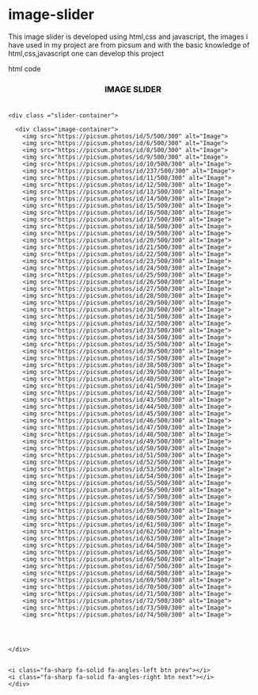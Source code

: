 # image-slider
This image slider is developed using html,css and javascript,
the images i have used in my project are from picsum and
with the basic knowledge of html,css,javascript one can develop this project

html code
<!DOCTYPE html>
<html lang="en">
<head>
    <meta charset="UTF-8">
    <meta http-equiv="X-UA-Compatible" content="IE=edge">
    <meta name="viewport" content="width=device-width, initial-scale=1.0">
    <title>Image Slider</title>
    <link rel="stylesheet" href="https://cdnjs.cloudflare.com/ajax/libs/font-awesome/6.4.0/css/all.min.css" integrity="sha512-iecdLmaskl7CVkqkXNQ/ZH/XLlvWZOJyj7Yy7tcenmpD1ypASozpmT/E0iPtmFIB46ZmdtAc9eNBvH0H/ZpiBw==" crossorigin="anonymous" referrerpolicy="no-referrer" />
<link rel="stylesheet" href="style.css">
</head>
<body>
    <div class="container">
        <h3 style="color: black; text-align: center;">
            IMAGE SLIDER<br><br>   
          </h3>  

    
    <div class ="slider-container">
        
      <div class="image-container">
        <img src="https://picsum.photos/id/5/500/300" alt="Image">
        <img src="https://picsum.photos/id/6/500/300" alt="Image">
        <img src="https://picsum.photos/id/8/500/300" alt="Image">
        <img src="https://picsum.photos/id/9/500/300" alt="Image">
        <img src="https://picsum.photos/id/10/500/300" alt="Image">
        <img src="https://picsum.photos/id/237/500/300" alt="Image">
        <img src="https://picsum.photos/id/11/500/300" alt="Image">
        <img src="https://picsum.photos/id/12/500/300" alt="Image">
        <img src="https://picsum.photos/id/13/500/300" alt="Image">
        <img src="https://picsum.photos/id/14/500/300" alt="Image">
        <img src="https://picsum.photos/id/15/500/300" alt="Image">
        <img src="https://picsum.photos/id/16/500/300" alt="Image">
        <img src="https://picsum.photos/id/17/500/300" alt="Image">
        <img src="https://picsum.photos/id/18/500/300" alt="Image">
        <img src="https://picsum.photos/id/19/500/300" alt="Image">
        <img src="https://picsum.photos/id/20/500/300" alt="Image">
        <img src="https://picsum.photos/id/21/500/300" alt="Image">
        <img src="https://picsum.photos/id/22/500/300" alt="Image">
        <img src="https://picsum.photos/id/23/500/300" alt="Image">
        <img src="https://picsum.photos/id/24/500/300" alt="Image">
        <img src="https://picsum.photos/id/25/500/300" alt="Image">
        <img src="https://picsum.photos/id/26/500/300" alt="Image">
        <img src="https://picsum.photos/id/27/500/300" alt="Image">
        <img src="https://picsum.photos/id/28/500/300" alt="Image">
        <img src="https://picsum.photos/id/29/500/300" alt="Image">
        <img src="https://picsum.photos/id/30/500/300" alt="Image">
        <img src="https://picsum.photos/id/31/500/300" alt="Image">
        <img src="https://picsum.photos/id/32/500/300" alt="Image">
        <img src="https://picsum.photos/id/33/500/300" alt="Image">
        <img src="https://picsum.photos/id/34/500/300" alt="Image">
        <img src="https://picsum.photos/id/35/500/300" alt="Image">
        <img src="https://picsum.photos/id/36/500/300" alt="Image">
        <img src="https://picsum.photos/id/37/500/300" alt="Image">
        <img src="https://picsum.photos/id/38/500/300" alt="Image">
        <img src="https://picsum.photos/id/39/500/300" alt="Image">
        <img src="https://picsum.photos/id/40/500/300" alt="Image">
        <img src="https://picsum.photos/id/41/500/300" alt="Image">
        <img src="https://picsum.photos/id/42/500/300" alt="Image">
        <img src="https://picsum.photos/id/43/500/300" alt="Image">
        <img src="https://picsum.photos/id/44/500/300" alt="Image">
        <img src="https://picsum.photos/id/45/500/300" alt="Image">
        <img src="https://picsum.photos/id/46/500/300" alt="Image">
        <img src="https://picsum.photos/id/47/500/300" alt="Image">
        <img src="https://picsum.photos/id/48/500/300" alt="Image">
        <img src="https://picsum.photos/id/49/500/300" alt="Image">
        <img src="https://picsum.photos/id/50/500/300" alt="Image">
        <img src="https://picsum.photos/id/51/500/300" alt="Image">
        <img src="https://picsum.photos/id/52/500/300" alt="Image">
        <img src="https://picsum.photos/id/53/500/300" alt="Image">
        <img src="https://picsum.photos/id/54/500/300" alt="Image">
        <img src="https://picsum.photos/id/55/500/300" alt="Image">
        <img src="https://picsum.photos/id/56/500/300" alt="Image">
        <img src="https://picsum.photos/id/57/500/300" alt="Image">
        <img src="https://picsum.photos/id/58/500/300" alt="Image">
        <img src="https://picsum.photos/id/59/500/300" alt="Image">
        <img src="https://picsum.photos/id/60/500/300" alt="Image">
        <img src="https://picsum.photos/id/61/500/300" alt="Image">
        <img src="https://picsum.photos/id/62/500/300" alt="Image">
        <img src="https://picsum.photos/id/63/500/300" alt="Image">
        <img src="https://picsum.photos/id/64/500/300" alt="Image">
        <img src="https://picsum.photos/id/65/500/300" alt="Image">
        <img src="https://picsum.photos/id/66/500/300" alt="Image">
        <img src="https://picsum.photos/id/67/500/300" alt="Image">
        <img src="https://picsum.photos/id/68/500/300" alt="Image">
        <img src="https://picsum.photos/id/69/500/300" alt="Image">
        <img src="https://picsum.photos/id/70/500/300" alt="Image">
        <img src="https://picsum.photos/id/71/500/300" alt="Image">
        <img src="https://picsum.photos/id/72/500/300" alt="Image">
        <img src="https://picsum.photos/id/73/500/300" alt="Image">
        <img src="https://picsum.photos/id/74/500/300" alt="Image">


        

    </div>
   

    <i class="fa-sharp fa-solid fa-angles-left btn prev"></i>
    <i class="fa-sharp fa-solid fa-angles-right btn next"></i>
    </div>
</div>
    <script src="index.js">

    </script>
    
</body>
</html>

css code
body{
    margin:0;
    display:flex;
    justify-content: center;
    height:100vh;
    align-items: center;
    background-color:beige;

}

.g1
{
  font-family: 'Times New Roman', Times, serif;
}
.slider-container{
    position:relative;
    width:500px;
    height:300px;
    overflow:hidden;
    border-radius: 10px;
    box-shadow: 0 4px 8px rgba(0,0,0,.3);

}
.container
{
  position:absolute;
  float:left;
  width:auto;
  height: auto;
  font-style: oblique;
  font-size: 24px;
  font-family: 'Times New Roman', Times, serif;
}
.image-container
{
    display:flex;
    transition: transform .4s ease-in-out;
}
.btn
{
   position:absolute;
   top:50%;
   transform: translateY(-50%);
   color:white;
   font-size: 20px;
   opacity: .5;

}
.btn.prev
{
  left: 10px;  
}
.btn.next
{
  right: 10px;  
}
.btn:hover
{
opacity: 1;
}


javascript code

const nextEl= document.querySelector(".next")
const prevE1= document.querySelector(".prev")
const imgsE1= document.querySelectorAll("img");
const imagecontainerEl =document.querySelector(".image-container")

let currentImg=1
let timeout ;
nextEl.addEventListener("click",()=>{
   currentImg++;
   clearTimeout(timeout);
   updateImg();
});
prevE1.addEventListener("click",()=>{
   currentImg--;
   clearTimeout(timeout);
   updateImg();
});
updateImg()
function updateImg()
{
  if(currentImg > imgsE1.length)
  {
   currentImg = 1;
} else if(currentImg <1)
{
   currentImg=imgsE1.length;
}
imagecontainerEl.style.transform = `translateX(-${(currentImg - 1 ) * 500}px)`;
 timeout = setTimeout(() => {
  currentImg++
   updateImg()
 }, 3000)
}

